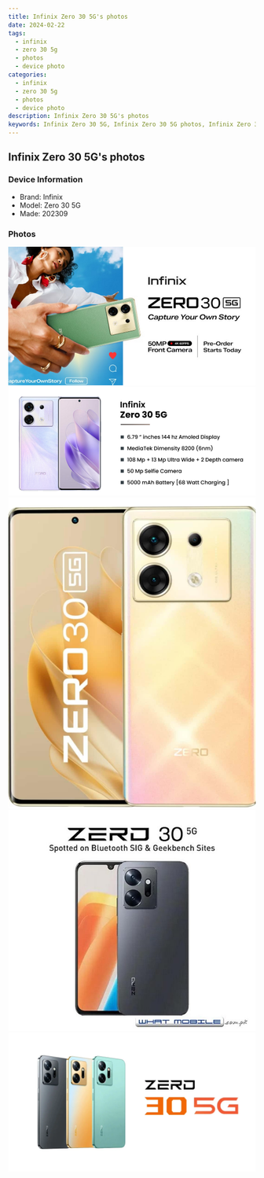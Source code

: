 ```yaml
---
title: Infinix Zero 30 5G's photos
date: 2024-02-22
tags: 
  - infinix
  - zero 30 5g
  - photos
  - device photo
categories: 
  - infinix
  - zero 30 5g
  - photos
  - device photo
description: Infinix Zero 30 5G's photos
keywords: Infinix Zero 30 5G, Infinix Zero 30 5G photos, Infinix Zero 30 5G device photo
---
```


## Infinix Zero 30 5G's photos

### Device Information

- Brand: Infinix
- Model: Zero 30 5G
- Made: 202309

### Photos

![/images/best-assets/devices/infinix/infinix-zero-30-5g/1.jpg](/images/best-assets/devices/infinix/infinix-zero-30-5g/1.jpg)
![/images/best-assets/devices/infinix/infinix-zero-30-5g/2.jpg](/images/best-assets/devices/infinix/infinix-zero-30-5g/2.jpg)
![/images/best-assets/devices/infinix/infinix-zero-30-5g/3.jpg](/images/best-assets/devices/infinix/infinix-zero-30-5g/3.jpg)
![/images/best-assets/devices/infinix/infinix-zero-30-5g/4.jpg](/images/best-assets/devices/infinix/infinix-zero-30-5g/4.jpg)
![/images/best-assets/devices/infinix/infinix-zero-30-5g/5.jpg](/images/best-assets/devices/infinix/infinix-zero-30-5g/5.jpg)
